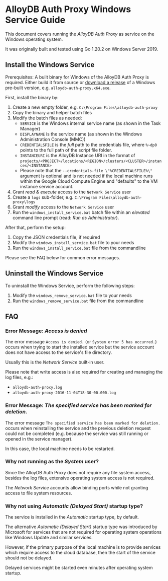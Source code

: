 # AlloyDB Auth Proxy Windows Service Guide

This document covers running the *AlloyDB Auth Proxy* as service
on the Windows operating system.

It was originally built and tested using Go 1.20.2 on Windows Server 2019.

## Install the Windows Service

Prerequisites: A built binary for Windows of the AlloyDB Auth Proxy is required. Either build it from source or [download a release](https://github.com/GoogleCloudPlatform/alloydb-auth-proxy/releases) of a Windows pre-built version, e.g. `alloydb-auth-proxy.x64.exe`.

First, install the binary by:

1. Create a new empty folder, e.g. `C:\Program Files\alloydb-auth-proxy`
2. Copy the binary and helper batch files
3. Modify the batch files as needed:
    - `SERVICE` is the Windows internal service name (as shown in the Task Manager)
    - `DISPLAYNAME` is the service name (as shown in the Windows Administration Console (MMC))
    - `CREDENTIALSFILE` is the *full* path to the credentials file, where `%~dp0` points to the full path of the script file folder.
    - `INSTANCEURI` is the AlloyDB Instance URI in the format of `projects/<PROJECT>/locations/<REGION>/clusters/<CLUSTER>/instances/<INSTANCE>`
    - Please note that the `--credentials-file \"%CREDENTIALSFILE%\"` argument is optional and is not needed if the local machine runs within the Google Cloud Compute Engine and "defaults" to the VM instance service account.
4. Grant *read & execute* access to the `Network Service` user
5. Create a `logs` sub-folder, e.g. `C:\Program Files\alloydb-auth-proxy\logs`
6. Grant *modify* access to the `Network Service` user
7. Run the `windows_install_service.bat` batch file within an *elevated* command line prompt (read: *Run as Administrator*).

After that, perform the setup:

1. Copy the JSON credentials file, if required
2. Modify the `windows_install_service.bat` file to your needs
3. Run the `windows_install_service.bat` file from the commandline

Please see the FAQ below for common error messages.

## Uninstall the Windows Service

To uninstall the Windows Service, perform the following steps:

1. Modify the `windows_remove_service.bat` file to your needs
2. Run the `windows_remove_service.bat` file from the commandline

## FAQ

### Error Message: *Access is denied*

The error message `Access is denied.` (or `System error 5 has occurred.`) occurs when
trying to start the installed service but the service account does not have access
to the service's file directory.

Usually this is the *Network Service* built-in user.

Please note that write access is also required for creating and managing the log files, e.g.:

- `alloydb-auth-proxy.log`
- `alloydb-auth-proxy-2016-11-04T18-30-00.000.log`

### Error Message: *The specified service has been marked for deletion.*

The error message `The specified service has been marked for deletion.` occurs when
reinstalling the service and the previous deletion request could not be completed
(e.g. because the service was still running or opened in the service manager).

In this case, the local machine needs to be restarted.

### Why not running as the *System* user?

Since the AlloyDB Auth Proxy does not require any file system access, besides the log files,
extensive operating system access is not required.

The *Network Service* accounts allow binding ports while not granting
access to file system resources.

### Why not using *Automatic (Delayed Start)* startup type?

The service is installed in the *Automatic* startup type, by default.

The alternative *Automatic (Delayed Start)* startup type was introduced
by Microsoft for services that are not required for operating system operations
like Windows Update and similar services.

However, if the primary purpose of the local machine is to provide services
which require access to the cloud database, then the start of the service
should not be delayed.

Delayed services might be started even minutes after operating system startup.
